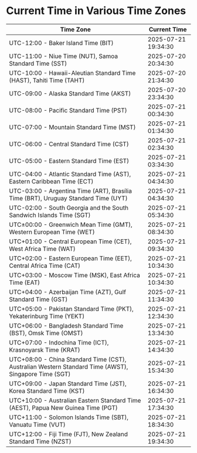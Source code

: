 # Current Time in Various Time Zones

| Time Zone | Current Time |
|-----------|--------------|
| UTC-12:00 - Baker Island Time (BIT) | 2025-07-21 19:34:30 |
| UTC-11:00 - Niue Time (NUT), Samoa Standard Time (SST) | 2025-07-20 20:34:30 |
| UTC-10:00 - Hawaii-Aleutian Standard Time (HAST), Tahiti Time (TAHT) | 2025-07-20 21:34:30 |
| UTC-09:00 - Alaska Standard Time (AKST) | 2025-07-20 23:34:30 |
| UTC-08:00 - Pacific Standard Time (PST) | 2025-07-21 00:34:30 |
| UTC-07:00 - Mountain Standard Time (MST) | 2025-07-21 01:34:30 |
| UTC-06:00 - Central Standard Time (CST) | 2025-07-21 02:34:30 |
| UTC-05:00 - Eastern Standard Time (EST) | 2025-07-21 03:34:30 |
| UTC-04:00 - Atlantic Standard Time (AST), Eastern Caribbean Time (ECT) | 2025-07-21 04:34:30 |
| UTC-03:00 - Argentina Time (ART), Brasília Time (BRT), Uruguay Standard Time (UYT) | 2025-07-21 04:34:30 |
| UTC-02:00 - South Georgia and the South Sandwich Islands Time (SGT) | 2025-07-21 05:34:30 |
| UTC±00:00 - Greenwich Mean Time (GMT), Western European Time (WET) | 2025-07-21 08:34:30 |
| UTC+01:00 - Central European Time (CET), West Africa Time (WAT) | 2025-07-21 09:34:30 |
| UTC+02:00 - Eastern European Time (EET), Central Africa Time (CAT) | 2025-07-21 10:34:30 |
| UTC+03:00 - Moscow Time (MSK), East Africa Time (EAT) | 2025-07-21 10:34:30 |
| UTC+04:00 - Azerbaijan Time (AZT), Gulf Standard Time (GST) | 2025-07-21 11:34:30 |
| UTC+05:00 - Pakistan Standard Time (PKT), Yekaterinburg Time (YEKT) | 2025-07-21 12:34:30 |
| UTC+06:00 - Bangladesh Standard Time (BST), Omsk Time (OMST) | 2025-07-21 13:34:30 |
| UTC+07:00 - Indochina Time (ICT), Krasnoyarsk Time (KRAT) | 2025-07-21 14:34:30 |
| UTC+08:00 - China Standard Time (CST), Australian Western Standard Time (AWST), Singapore Time (SGT) | 2025-07-21 15:34:30 |
| UTC+09:00 - Japan Standard Time (JST), Korea Standard Time (KST) | 2025-07-21 16:34:30 |
| UTC+10:00 - Australian Eastern Standard Time (AEST), Papua New Guinea Time (PGT) | 2025-07-21 17:34:30 |
| UTC+11:00 - Solomon Islands Time (SBT), Vanuatu Time (VUT) | 2025-07-21 18:34:30 |
| UTC+12:00 - Fiji Time (FJT), New Zealand Standard Time (NZST) | 2025-07-21 19:34:30 |
